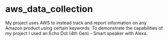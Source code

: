 # aws_data_collection
My project uses AWS to instead track and report information on any Amazon product using certain keywords. To demonstrate the capabilities of my project I used an Echo Dot (4th Gen) - Smart speaker with Alexa. 
